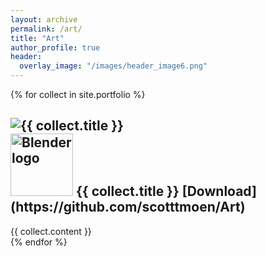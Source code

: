 ```yaml
---
layout: archive
permalink: /art/
title: "Art"
author_profile: true
header:
  overlay_image: "/images/header_image6.png"
---
```



{% for collect in site.portfolio %}
  <div class="collection">
    <h2><img src="{{ site.url }}{{site.baseurl }}/{{collect.image_path}}" alt="{{ collect.title }}" />  <br>
  <img src="{{ site.url }}{{site.baseurl }}/images/blenderlogocolor.png" alt="Blender logo" width="100"/>  {{ collect.title }}  [Download](https://github.com/scotttmoen/Art)</h2>
    {{ collect.content }}
  </div>
{% endfor %}
